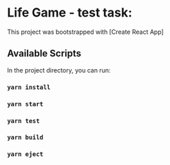 # Life Game - test task:

This project was bootstrapped with [Create React App]

## Available Scripts

In the project directory, you can run:

### `yarn install`
### `yarn start`
### `yarn test`

### `yarn build`
### `yarn eject`
